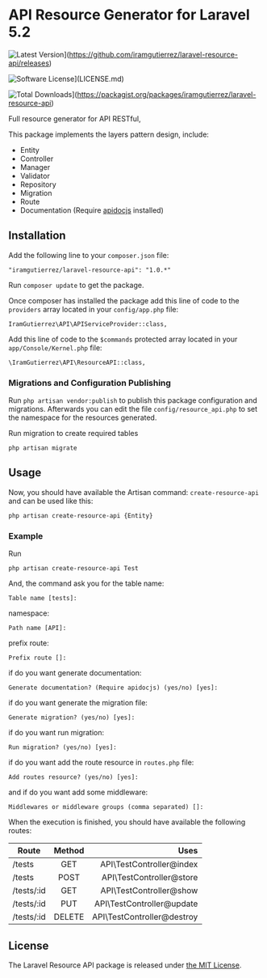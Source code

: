 # API Resource Generator for Laravel 5.2

![Latest Version](http://img.shields.io/github/release/iramgutierrez/laravel-resource-api.svg?style=flat-square)](https://github.com/iramgutierrez/laravel-resource-api/releases)

![Software License](https://img.shields.io/badge/license-MIT-brightgreen.svg?style=flat-square)](LICENSE.md)

![Total Downloads](https://img.shields.io/packagist/dt/iramgutierrez/laravel-resource-api.svg?style=flat-square)](https://packagist.org/packages/iramgutierrez/laravel-resource-api)

Full resource generator for API RESTful, 

This package implements the layers pattern design, include:

* Entity
* Controller
* Manager
* Validator
* Repository
* Migration
* Route
* Documentation (Require [apidocjs](http://apidocjs.com) installed)

## Installation

Add the following line to your `composer.json` file:

```
"iramgutierrez/laravel-resource-api": "1.0.*"
```

Run `composer update` to get the package.

Once composer has installed the package add this line of code to the `providers` array located in your `config/app.php` file:

```
IramGutierrez\API\APIServiceProvider::class,
```

Add this line of code to the `$commands` protected array located in your `app/Console/Kernel.php` file:

```
\IramGutierrez\API\ResourceAPI::class,
```

### Migrations and Configuration Publishing
Run `php artisan vendor:publish` to publish this package configuration and migrations. Afterwards you can edit the file `config/resource_api.php` to set the namespace for the resources generated.

Run migration to create required tables

```
php artisan migrate
```

## Usage

Now, you should have available the Artisan command: `create-resource-api` and can be used like this:

```
php artisan create-resource-api {Entity}
```

### Example

Run 

```
php artisan create-resource-api Test
```

And, the command ask you for the table name:

```
Table name [tests]:
```

namespace:

```
Path name [API]:
```

prefix route:

```
Prefix route []:
```

if do you want generate documentation:

```
Generate documentation? (Require apidocjs) (yes/no) [yes]:
```

if do you want generate the migration file:

```
Generate migration? (yes/no) [yes]:
```

if do you want run migration:

```
Run migration? (yes/no) [yes]:
```

if do you want add the route resource in `routes.php` file:

```
Add routes resource? (yes/no) [yes]:
```

and if do you want add some middleware:

```
Middlewares or middleware groups (comma separated) []:
```

When the execution is finished, you should have available the following routes:

| Route         | Method        | Uses  |
| ------------- |:-------------:| -----:|
| /tests      | GET | API\TestController@index |
| /tests      | POST | API\TestController@store |
| /tests/:id      | GET | API\TestController@show |
| /tests/:id      | PUT | API\TestController@update |
| /tests/:id      | DELETE | API\TestController@destroy |





## License

The Laravel Resource API package is released under [the MIT License](LICENSE).
